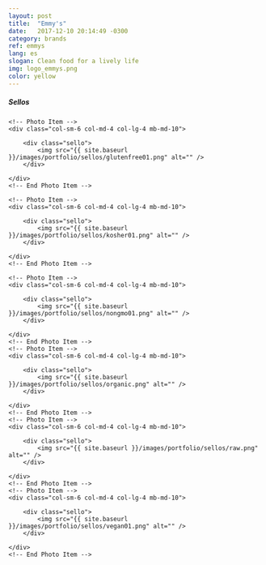 ```yaml
---
layout: post
title:  "Emmy's"
date:   2017-12-10 20:14:49 -0300
category: brands
ref: emmys
lang: es
slogan: Clean food for a lively life
img: logo_emmys.png
color: yellow
---
```

<!-- Sellos -->
<h5 class="font-alt mt-0 mb-20">Sellos</h5>
<div class="row multi-columns-row mb-30 mb-xs-10">

    <!-- Photo Item -->
    <div class="col-sm-6 col-md-4 col-lg-4 mb-md-10">

        <div class="sello">
            <img src="{{ site.baseurl }}/images/portfolio/sellos/glutenfree01.png" alt="" />
        </div>

    </div>
    <!-- End Photo Item -->

    <!-- Photo Item -->
    <div class="col-sm-6 col-md-4 col-lg-4 mb-md-10">

        <div class="sello">
            <img src="{{ site.baseurl }}/images/portfolio/sellos/kosher01.png" alt="" />
        </div>

    </div>
    <!-- End Photo Item -->

    <!-- Photo Item -->
    <div class="col-sm-6 col-md-4 col-lg-4 mb-md-10">

        <div class="sello">
            <img src="{{ site.baseurl }}/images/portfolio/sellos/nongmo01.png" alt="" />
        </div>

    </div>
    <!-- End Photo Item -->
    <!-- Photo Item -->
    <div class="col-sm-6 col-md-4 col-lg-4 mb-md-10">

        <div class="sello">
            <img src="{{ site.baseurl }}/images/portfolio/sellos/organic.png" alt="" />
        </div>

    </div>
    <!-- End Photo Item -->
    <!-- Photo Item -->
    <div class="col-sm-6 col-md-4 col-lg-4 mb-md-10">

        <div class="sello">
            <img src="{{ site.baseurl }}/images/portfolio/sellos/raw.png" alt="" />
        </div>

    </div>
    <!-- End Photo Item -->
    <!-- Photo Item -->
    <div class="col-sm-6 col-md-4 col-lg-4 mb-md-10">

        <div class="sello">
            <img src="{{ site.baseurl }}/images/portfolio/sellos/vegan01.png" alt="" />
        </div>

    </div>
    <!-- End Photo Item -->

</div>
<!-- End Sellos -->
